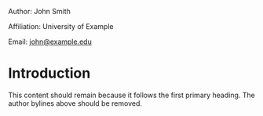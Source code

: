 Author: John Smith

Affiliation: University of Example

Email: john@example.edu

# Introduction

This content should remain because it follows the first primary heading. The author bylines above should be removed.
